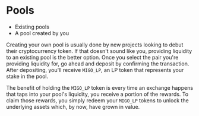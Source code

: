 # Pools

* Existing pools
* A pool created by you

Creating your own pool is usually done by new projects looking to debut their cryptocurrency token. If that doesn't sound like you, providing liquidity to an existing pool is the better option. Once you select the pair you're providing liquidity for, go ahead and deposit by confirming the transaction. After depositing, you'll receive `MIGO_LP`, an LP token that represents your stake in the pool.&#x20;

The benefit of holding the `MIGO_LP` token is every time an exchange happens that taps into your pool's liquidity, you receive a portion of the rewards. To claim those rewards, you simply redeem your `MIGO_LP` tokens to unlock the underlying assets which, by now, have grown in value.

